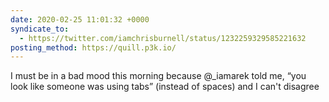 ```yaml
---
date: 2020-02-25 11:01:32 +0000
syndicate_to:
  - https://twitter.com/iamchrisburnell/status/1232259329585221632
posting_method: https://quill.p3k.io/
---
```


I must be in a bad mood this morning because @_iamarek told me, “you look like someone was using tabs” (instead of spaces) and I can't disagree

